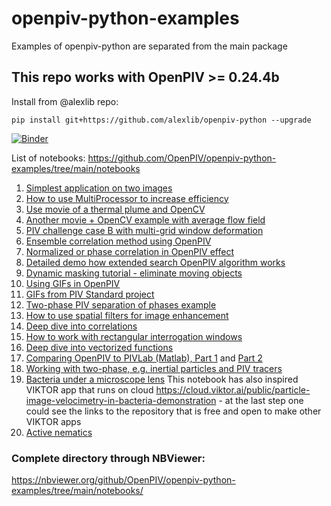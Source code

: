 # openpiv-python-examples
Examples of openpiv-python are separated from the main package 

## This repo works with OpenPIV >= 0.24.4b 

Install from @alexlib repo: 

    pip install git+https://github.com/alexlib/openpiv-python --upgrade



[![Binder](https://mybinder.org/badge_logo.svg)](https://mybinder.org/v2/gh/alexlib/openpiv-python-examples/main)

List of notebooks:
https://github.com/OpenPIV/openpiv-python-examples/tree/main/notebooks



1. [Simplest application on two images](https://nbviewer.org/github/OpenPIV/openpiv-python-examples/blob/main/notebooks/tutorial1.ipynb)
2. [How to use MultiProcessor to increase efficiency](https://nbviewer.org/github/OpenPIV/openpiv-python-examples/blob/main/notebooks/tutorial2.ipynb)
3. [Use movie of a thermal plume and OpenCV](https://github.com/OpenPIV/openpiv-python-examples/blob/main/notebooks/analyse_movie_thermal_plume.ipynb)
4. [Another movie + OpenCV example with average flow field](https://github.com/OpenPIV/openpiv-python-examples/blob/main/notebooks/analyse_movie.ipynb)
5. [PIV challenge case B with multi-grid window deformation](https://github.com/OpenPIV/openpiv-python-examples/blob/main/notebooks/case_B_windef_small_window.ipynb)
6. [Ensemble correlation method using OpenPIV](https://github.com/OpenPIV/openpiv-python-examples/blob/main/notebooks/ensemble_correlation.ipynb)
7. [Normalized or phase correlation in OpenPIV effect](https://github.com/OpenPIV/openpiv-python-examples/blob/main/notebooks/example_normalized_correlation_effect.ipynb)
8. [Detailed demo how extended search OpenPIV algorithm works](https://github.com/OpenPIV/openpiv-python-examples/blob/main/notebooks/extended_search_area_vectorized.ipynb)
9. [Dynamic masking tutorial - eliminate moving objects](https://github.com/OpenPIV/openpiv-python-examples/blob/main/notebooks/dynamic_masking.ipynb)
10. [Using GIFs in OpenPIV](https://github.com/OpenPIV/openpiv-python-examples/blob/main/notebooks/openpiv_bird_gifs.ipynb) 
11. [GIFs from PIV Standard project](https://github.com/OpenPIV/openpiv-python-examples/blob/main/notebooks/openpiv_gifs.ipynb)
12. [Two-phase PIV separation of phases example](https://github.com/OpenPIV/openpiv-python-examples/blob/main/notebooks/phase_separation.ipynb)
13. [How to use spatial filters for image enhancement](https://github.com/OpenPIV/openpiv-python-examples/blob/main/notebooks/preprocessing_filters.ipynb)
14. [Deep dive into correlations](https://github.com/OpenPIV/openpiv-python-examples/blob/main/notebooks/studying_correlations.ipynb)
15. [How to work with rectangular interrogation windows](https://github.com/OpenPIV/openpiv-python-examples/blob/main/notebooks/test_rectangular_windows.ipynb)
16. [Deep dive into vectorized functions](https://github.com/OpenPIV/openpiv-python-examples/blob/main/notebooks/test_vectorized_functions.ipynb)
17. [Comparing OpenPIV to PIVLab (Matlab), Part 1](https://github.com/OpenPIV/openpiv-python-examples/blob/main/notebooks/vonKarman_openpiv_11_maps.ipynb) and [Part 2](https://github.com/OpenPIV/openpiv-python-examples/blob/main/notebooks/vonKarman_pivlab_with_openpiv.ipynb)
18. [Working with two-phase, e.g. inertial particles and PIV tracers](https://github.com/OpenPIV/openpiv-python-examples/blob/main/notebooks/phase_separation.ipynb)
19. [Bacteria under a microscope lens](https://github.com/OpenPIV/openpiv-python-examples/blob/main/notebooks/bacteria_in_a_circle.ipynb) This notebook has also inspired VIKTOR app that runs on cloud https://cloud.viktor.ai/public/particle-image-velocimetry-in-bacteria-demonstration - at the last step one could see the links to the repository that is free and open to make other VIKTOR apps
20. [Active nematics](https://github.com/OpenPIV/openpiv-python-examples/blob/main/notebooks/active_nematics.ipynb) 



### Complete directory through NBViewer:
https://nbviewer.org/github/OpenPIV/openpiv-python-examples/tree/main/notebooks/
